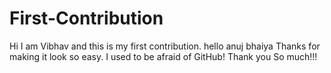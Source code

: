 # First-Contribution
Hi I am Vibhav and this is my first contribution.
hello anuj bhaiya Thanks for making it look so easy.
I used to be afraid of GitHub!
Thank you So much!!! 
